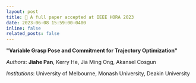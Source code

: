 ```yaml
---
layout: post
title: 🎉 A full paper accepted at IEEE HORA 2023
date: 2023-06-08 15:59:00-0400
inline: false
related_posts: false
---
```


**"Variable Grasp Pose and Commitment for Trajectory Optimization"**

*Authors*: **Jiahe Pan**, Kerry He, Jia Ming Ong, Akansel Cosgun

*Institutions*: University of Melbourne, Monash University, Deakin University
